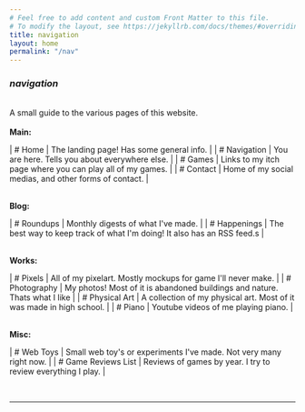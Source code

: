 ```yaml
---
# Feel free to add content and custom Front Matter to this file.
# To modify the layout, see https://jekyllrb.com/docs/themes/#overriding-theme-defaults
title: navigation
layout: home
permalink: "/nav"
---
```





### *navigation*



<div><br></div>
A small guide to the various pages of this website.

<div><br><b>Main:</b><br></div>

| # Home       | The landing page! Has some general info.                         |
| # Navigation | You are here. Tells you about everywhere else.                   |
| # Games      | Links to my itch page where you can play all of my games. |
| # Contact    | Home of my social medias, and other forms of contact.            |

<div><br><b>Blog:</b><br></div>


| # Roundups | Monthly digests of what I've made.         |
| # Happenings  | The best way to keep track of what I'm doing! It also has an RSS feed.s |


<div><br><b>Works:</b><br></div>

| # Pixels       | All of my pixelart. Mostly mockups for game I'll never make.               |
| # Photography  | My photos! Most of it is abandoned buildings and nature. Thats what I like |
| # Physical Art | A collection of my physical art. Most of it was made in high school.       |
| # Piano        | Youtube videos of me playing piano.                                        |


<div><br><b>Misc:</b><br></div>

| # Web Toys | Small web toy's or experiments I've made. Not very many right now. |
| # Game Reviews List  | Reviews of games by year. I try to review everything I play.  |


<div><br><hr><br></div>
